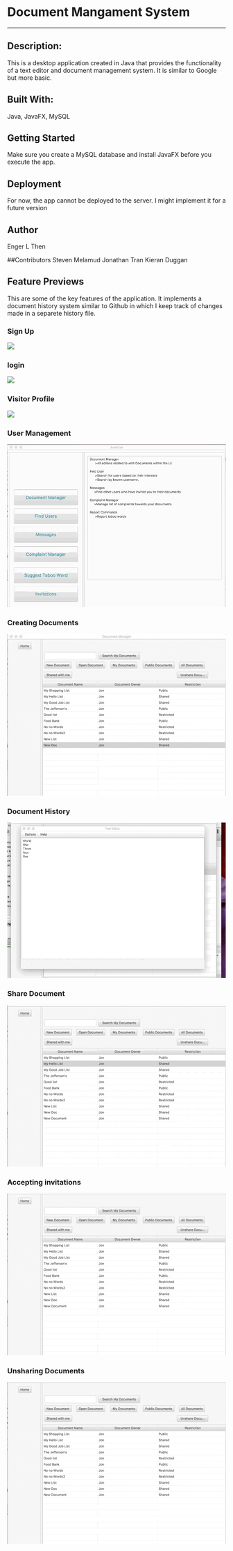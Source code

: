 # Document Mangament System
-----------------------------
## Description:
This is a desktop application created in Java that provides the functionality of a text editor and document management system. It is similar to Google but more basic.

## Built With:
Java, JavaFX, MySQL

## Getting Started
Make sure you create a MySQL database and install JavaFX before you execute the app.

## Deployment
For now, the app cannot be deployed to the server. I might implement it for a future version

## Author
Enger L Then

##Contributors
Steven Melamud
Jonathan Tran
Kieran Duggan

## Feature Previews
This are some of the key features of the application. It implements a document history system similar to Github in which I keep track of changes made in a separete history file.

### Sign Up
![](/signup.gif)

### login
![](/login.gif)

### Visitor Profile
![](/visitor.gif)

### User Management
![](/user-management.gif)

### Creating Documents
![](/create-doc.gif)

### Document History
![](/retreive-old-version.gif)

### Share Document
![](/sharing-files.gif)

### Accepting invitations
![](/unsharing-docs.gif)

### Unsharing Documents
![](/unsharing-docs.gif)
